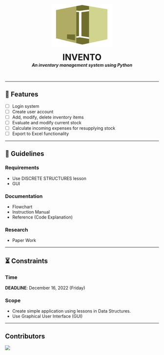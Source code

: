 
<p align="center">
  <img width="200" src="./src/assets/logo.svg" alt="logo">
  <h1 align="center" style="margin: 0 auto 0 auto;">INVENTO</h1>
  <h5 align="center" style="margin: 0 auto 0 auto;">An inventory management system using Python</h5>
</p>

<br>

-----------------------------------------------------------------

## :abacus: Features

- [ ] Login system
- [ ] Create user account
- [ ] Add, modify, delete inventory items
- [ ] Evaluate and modify current stock
- [ ] Calculate incoming expenses for resupplying stock
- [ ] Export to Excel functionality

-----------------------------------------------------------------

## :page_facing_up: Guidelines

### Requirements

- Use DISCRETE STRUCTURES lesson
- GUI

### Documentation

- Flowchart
- Instruction Manual
- Reference (Code Explanation)

### Research

- Paper Work

-----------------------------------------------------------------

## :hourglass_flowing_sand: Constraints

### Time

**DEADLINE**: December 16, 2022 (Friday)

### Scope

- Create simple application using lessons in Data Structures.
- Use Graphical User Interface (GUI)

-----------------------------------------------------------------
## Contributors
  <a href="https://github.com/steguiosaur/invento/graphs/contributors">
    <img src="https://contrib.rocks/image?repo=steguiosaur/invento">
  </a>

